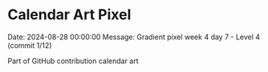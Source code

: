# Calendar Art Pixel

Date: 2024-08-28 00:00:00
Message: Gradient pixel week 4 day 7 - Level 4 (commit 1/12)

Part of GitHub contribution calendar art

